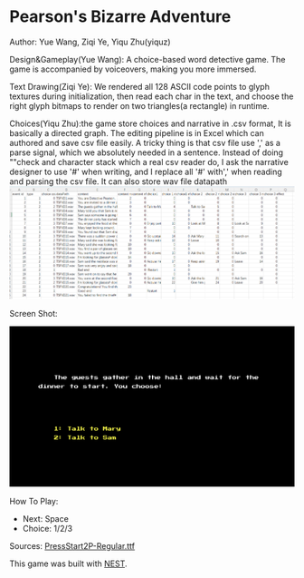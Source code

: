 # Pearson's Bizarre Adventure

Author: Yue Wang, Ziqi Ye, Yiqu Zhu(yiquz)

Design&Gameplay(Yue Wang): A choice-based word detective game. The game is accompanied by voiceovers, making you more immersed.

Text Drawing(Ziqi Ye): We rendered all 128 ASCII code points to glyph textures during initialization, then read each char in the text, and choose the right glyph bitmaps to render on two triangles(a rectangle) in runtime.

Choices(Yiqu Zhu):the game store choices and narrative in .csv format, It is basically a directed graph. The editing pipeline is in Excel which can authored and save csv file easily. 
A tricky thing is that csv file use ',' as a parse signal, which we absolutely needed in a sentence. Instead of doing ""check and character stack which a real csv reader do, I ask the narrative designer to use '#' when writing, and I replace all '#' with',' when reading and parsing the csv file.
It can also store wav file datapath
![Screen Shot](CSV.png)


Screen Shot:

![Screen Shot](screenshot.png)

How To Play:

- Next: Space
- Choice: 1/2/3

Sources: [PressStart2P-Regular.ttf](https://fonts.google.com/specimen/Press+Start+2P)

This game was built with [NEST](NEST.md).

